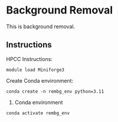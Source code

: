 # Background Removal

This is background removal.

## Instructions

HPCC Instructions:
```
module load Miniforge3
```

Create Conda environment:
```
conda create -n rembg_env python=3.11
```

1. Conda environment
```
conda activate rembg_env
```
